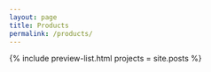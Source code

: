 ```yaml
---
layout: page
title: Products
permalink: /products/
---
```

{% include preview-list.html projects = site.posts %}


